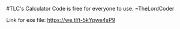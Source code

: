 #TLC's Calculator
Code is free for everyone to use.
~TheLordCoder

Link for exe file: https://we.tl/t-5kYpwe4sP9
